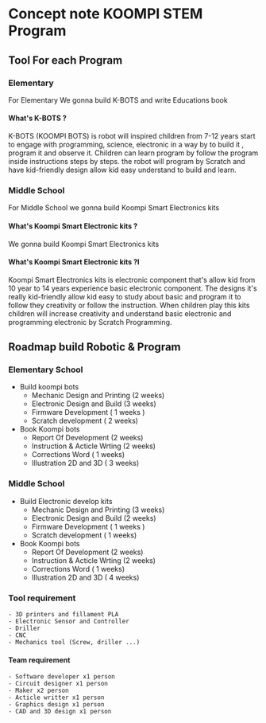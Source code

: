 # Concept note KOOMPI STEM Program
## Tool For each Program
### Elementary
For Elementary We gonna build K-BOTS and write Educations book
#### What's K-BOTS ?
K-BOTS (KOOMPI BOTS) is robot will inspired children from 7-12 years start to engage with programming, science, electronic in a way by to build it , program it and observe it. Children can learn program by follow the program inside instructions steps by steps. the robot will program by Scratch and have kid-friendly design allow kid easy understand to build and learn.
### Middle School
For Middle School we gonna build Koompi Smart Electronics kits

#### What's Koompi Smart Electronic kits ?
We gonna build Koompi Smart Electronics kits
#### What's Koompi Smart Electronic kits ?l
Koompi Smart Electronics kits is electronic component that's allow kid from 10 year to 14 years experience basic electronic component. The designs it's really kid-friendly allow kid easy to study about basic and program it to follow they creativity or follow the instruction. When children play this kits children will increase creativity and understand basic electronic and programming electronic by Scratch Programming.
## Roadmap build Robotic & Program
### Elementary School 
- Build koompi bots 
    - Mechanic Design and Printing (2 weeks)
    - Electronic Design and Build (3 weeks)
    - Firmware Development ( 1 weeks )
    - Scratch development ( 2 weeks)
- Book Koompi bots
    -  Report Of Development  (2 weeks)
    -  Instruction & Acticle Wrting (2 weeks)
    -  Corrections Word ( 1 weeks) 
    -  Illustration 2D and 3D ( 3 weeks)
### Middle School 
- Build Electronic develop kits  
    - Mechanic Design and Printing (3 weeks)
    - Electronic Design and Build (2 weeks)
    - Firmware Development ( 1 weeks )
    - Scratch development ( 1 weeks)
- Book Koompi bots
    -  Report Of Development  (2 weeks)
    -  Instruction & Acticle Wrting (2 weeks)
    -  Corrections Word ( 1 weeks) 
    -  Illustration 2D and 3D ( 4 weeks)
    
### Tool requirement 
    - 3D printers and fillament PLA 
    - Electronic Sensor and Controller 
    - Driller
    - CNC 
    - Mechanics tool (Screw, driller ...)    
#### Team requirement 
    
    - Software developer x1 person
    - Circuit designer x1 person
    - Maker x2 person 
    - Acticle writter x1 person
    - Graphics design x1 person
    - CAD and 3D design x1 person
